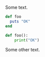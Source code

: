 Some text.

``` ruby
def foo
  puts "OK"
end
```

``` python
def foo():
    print("OK")
```

Some other text.
